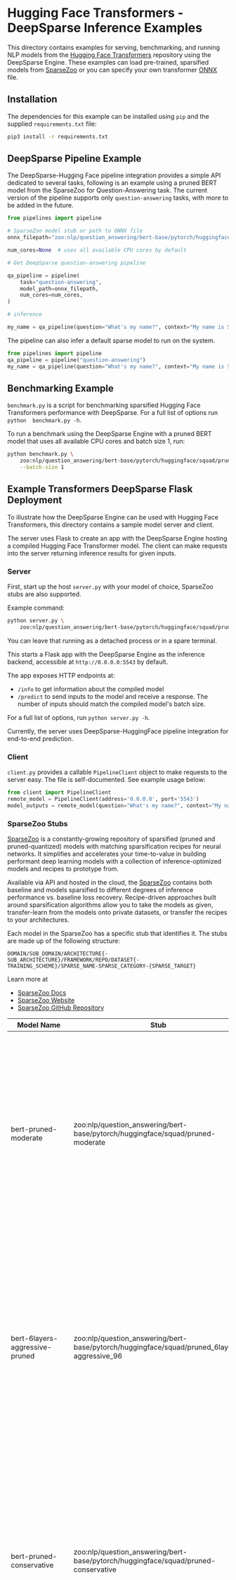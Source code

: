 <!--
Copyright (c) 2021 - present / Neuralmagic, Inc. All Rights Reserved.

Licensed under the Apache License, Version 2.0 (the "License");
you may not use this file except in compliance with the License.
You may obtain a copy of the License at

   http://www.apache.org/licenses/LICENSE-2.0

Unless required by applicable law or agreed to in writing,
software distributed under the License is distributed on an "AS IS" BASIS,
WITHOUT WARRANTIES OR CONDITIONS OF ANY KIND, either express or implied.
See the License for the specific language governing permissions and
limitations under the License.
-->

# Hugging Face Transformers - DeepSparse Inference Examples
This directory contains examples for serving, benchmarking, and running NLP 
models from the [Hugging Face Transformers](https://github.com/huggingface/transformers)
repository using the DeepSparse Engine. These examples can load pre-trained,
sparsified models from [SparseZoo](https://github.com/neuralmagic/sparsezoo) 
or you can specify your own transformer [ONNX](https://onnx.ai/) file.

## Installation
The dependencies for this example can be installed using `pip` and the supplied `requirements.txt` file:
```bash
pip3 install -r requirements.txt
```
## DeepSparse Pipeline Example

The DeepSparse-Hugging Face pipeline integration provides a simple API 
dedicated to several tasks,
following is an example using a pruned BERT model from the SparseZoo for 
Question-Answering task. The current version of the pipeline supports only 
`question-answering` tasks, with more to be added in the future.

```python
from pipelines import pipeline

# SparseZoo model stub or path to ONNX file
onnx_filepath="zoo:nlp/question_answering/bert-base/pytorch/huggingface/squad/pruned-moderate"

num_cores=None  # uses all available CPU cores by default

# Get DeepSparse question-answering pipeline

qa_pipeline = pipeline(
    task="question-answering",
    model_path=onnx_filepath,
    num_cores=num_cores,
)

# inference

my_name = qa_pipeline(question="What's my name?", context="My name is Snorlax")
```
The pipeline can also infer a default sparse model to run on the system.

```python
from pipelines import pipeline
qa_pipeline = pipeline("question-answering")
my_name = qa_pipeline(question="What's my name?", context="My name is Snorlax")
```

## Benchmarking Example
`benchmark.py` is a script for benchmarking sparsified Hugging Face Transformers
performance with DeepSparse.  For a full list of options run `python 
benchmark.py -h`.

To run a benchmark using the DeepSparse Engine with a pruned BERT model that uses all available CPU cores and batch size 1, run:
```bash
python benchmark.py \
    zoo:nlp/question_answering/bert-base/pytorch/huggingface/squad/pruned-moderate \
    --batch-size 1
```



## Example Transformers DeepSparse Flask Deployment

To illustrate how the DeepSparse Engine can be used with Hugging Face 
Transformers, this directory contains a sample model server and client. 

The server uses Flask to create an app with the DeepSparse Engine hosting a
compiled Hugging Face Transformer model.
The client can make requests into the server returning inference results for 
given inputs.

### Server

First, start up the host `server.py` with your model of choice, SparseZoo stubs are
also supported.

Example command:
```bash
python server.py \
    zoo:nlp/question_answering/bert-base/pytorch/huggingface/squad/pruned-moderate
```

You can leave that running as a detached process or in a spare terminal.

This starts a Flask app with the DeepSparse Engine as the inference backend, accessible at `http://0.0.0.0:5543` by default.

The app exposes HTTP endpoints at:
- `/info` to get information about the compiled model
- `/predict` to send inputs to the model and receive a response.
    The number of inputs should match the compiled model's batch size.

For a full list of options, run `python server.py -h`.

Currently, the server uses DeepSparse-HuggingFace pipeline integration 
for end-to-end prediction.  

### Client

`client.py` provides a callable `PipelineClient` object to make requests to the 
server easy.
The file is self-documented.  See example usage below:

```python
from client import PipelineClient
remote_model = PipelineClient(address='0.0.0.0', port='5543')
model_outputs = remote_model(question="What's my name?", context="My name is Snorlax")
```

### SparseZoo Stubs
[SparseZoo](http://sparsezoo.neuralmagic.com/) is a constantly-growing repository of sparsified (pruned and 
pruned-quantized) models with matching sparsification recipes for neural networks. It simplifies and accelerates your time-to-value in building performant deep learning models with a collection of inference-optimized models and recipes to prototype from.

Available via API and hosted in the cloud, the [SparseZoo](http://sparsezoo.neuralmagic.com/) contains both 
baseline and models sparsified to different degrees of inference performance vs. baseline loss recovery. Recipe-driven approaches built around sparsification algorithms allow you to take the models as given, transfer-learn from the models onto private datasets, or transfer the recipes to your architectures.

Each model in the SparseZoo has a specific stub that identifies it. The stubs are made up of the following structure:

`DOMAIN/SUB_DOMAIN/ARCHITECTURE{-SUB_ARCHITECTURE}/FRAMEWORK/REPO/DATASET{-TRAINING_SCHEME}/SPARSE_NAME-SPARSE_CATEGORY-{SPARSE_TARGET}`

Learn more at 
- [SparseZoo Docs](https://docs.neuralmagic.com/sparsezoo/)
- [SparseZoo Website](http://sparsezoo.neuralmagic.com/) 
- [SparseZoo GitHub Repository](https://github.com/neuralmagic/sparsezoo)


| Model Name     |      Stub      | Description |
|----------|-------------|-------------|
| bert-pruned-moderate | zoo:nlp/question_answering/bert-base/pytorch/huggingface/squad/pruned-moderate |This model is the result of pruning BERT base uncased on the SQuAD dataset. The sparsity level is 90% uniformly applied to all encoder layers. Distillation was used with the teacher being the BERT model fine-tuned on the dataset for two epochs.|
| bert-6layers-aggressive-pruned| zoo:nlp/question_answering/bert-base/pytorch/huggingface/squad/pruned_6layers-aggressive_96 |This model is the result of pruning a modified BERT base uncased with 6 layers on the SQuAD dataset. The sparsity level is 95% uniformly applied to all encoder layers. Distillation was used with the teacher being the BERT model fine-tuned on the dataset for two epochs.|
| bert-pruned-conservative| zoo:nlp/question_answering/bert-base/pytorch/huggingface/squad/pruned-conservative |This model is the result of pruning BERT base uncased on the SQuAD dataset. The sparsity level is 80% uniformly applied to all encoder layers. Distillation was used with the teacher being the BERT model fine-tuned on the dataset for two epochs.|
| pruned_6layers-moderate | zoo:nlp/question_answering/bert-base/pytorch/huggingface/squad/pruned_6layers-moderate |This model is the result of pruning a modified BERT base uncased with 6 layers on the SQuAD dataset. The sparsity level is 90% uniformly applied to all encoder layers. Distillation was used with the teacher being the BERT model fine-tuned on the dataset for two epochs. The integration with Hugging Face's Transformers can be found [here](https://github.com/neuralmagic/sparseml/tree/main/integrations/huggingface-transformers).|
| pruned-aggressive_94 | zoo:nlp/question_answering/bert-base/pytorch/huggingface/squad/pruned-aggressive_94|This model is the result of pruning BERT base uncased on the SQuAD dataset. The sparsity level is 95% uniformly applied to all encoder layers. Distillation was used with the teacher being the BERT model fine-tuned on the dataset for two epochs.|
| pruned_6layers-conservative| zoo:nlp/question_answering/bert-base/pytorch/huggingface/squad/pruned_6layers-conservative|This model is the result of pruning a modified BERT base uncased with 6 layers on the SQuAD dataset. The sparsity level is 80% uniformly applied to all encoder layers. Distillation was used with the teacher being the BERT model fine-tuned on the dataset for two epochs.|
| bert-base|zoo:nlp/question_answering/bert-base/pytorch/huggingface/squad/base-none |This model is the result of a BERT base uncased model fine-tuned on the SQuAD dataset for two epochs.|
